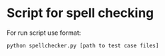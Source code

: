 # Script for spell checking

For run script use format:

    python spellchecker.py [path to test case files]